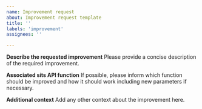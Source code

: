 ```yaml
---
name: Improvement request
about: Improvement request template
title: ''
labels: 'improvement'
assignees: ''

---
```


**Describe the requested improvement**
Please provide a concise description of the required improvement. 

**Associated sits API function**
If possible, please inform which function should be improved and how it should work including new parameters if necessary.

**Additional context**
Add any other context about the improvement here.
